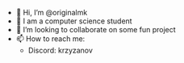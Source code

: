 - 👋 Hi, I’m @originalmk
- 👀 I am a computer science student
- 💞️ I’m looking to collaborate on some fun project
- 📫 How to reach me:
  - Discord: krzyzanov
